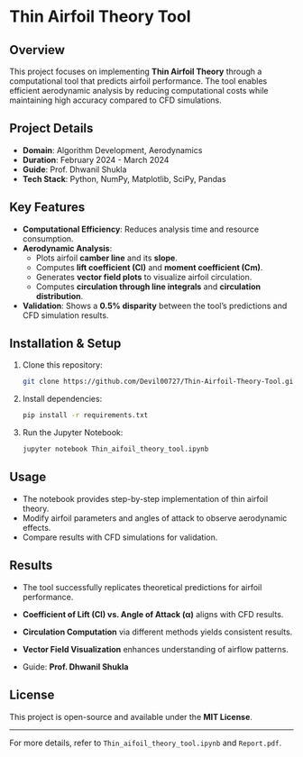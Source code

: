 # Thin Airfoil Theory Tool

## Overview
This project focuses on implementing **Thin Airfoil Theory** through a computational tool that predicts airfoil performance. The tool enables efficient aerodynamic analysis by reducing computational costs while maintaining high accuracy compared to CFD simulations.

## Project Details
- **Domain**: Algorithm Development, Aerodynamics
- **Duration**: February 2024 - March 2024
- **Guide**: Prof. Dhwanil Shukla
- **Tech Stack**: Python, NumPy, Matplotlib, SciPy, Pandas

## Key Features
- **Computational Efficiency**: Reduces analysis time and resource consumption.
- **Aerodynamic Analysis**:
  - Plots airfoil **camber line** and its **slope**.
  - Computes **lift coefficient (Cl)** and **moment coefficient (Cm)**.
  - Generates **vector field plots** to visualize airfoil circulation.
  - Computes **circulation through line integrals** and **circulation distribution**.
- **Validation**: Shows a **0.5% disparity** between the tool’s predictions and CFD simulation results.

## Installation & Setup
1. Clone this repository:
   ```bash
   git clone https://github.com/Devil00727/Thin-Airfoil-Theory-Tool.git
   ```
2. Install dependencies:
   ```bash
   pip install -r requirements.txt
   ```
3. Run the Jupyter Notebook:
   ```bash
   jupyter notebook Thin_aifoil_theory_tool.ipynb
   ```

## Usage
- The notebook provides step-by-step implementation of thin airfoil theory.
- Modify airfoil parameters and angles of attack to observe aerodynamic effects.
- Compare results with CFD simulations for validation.

## Results
- The tool successfully replicates theoretical predictions for airfoil performance.
- **Coefficient of Lift (Cl) vs. Angle of Attack (α)** aligns with CFD results.
- **Circulation Computation** via different methods yields consistent results.
- **Vector Field Visualization** enhances understanding of airflow patterns.

- Guide: **Prof. Dhwanil Shukla**

## License
This project is open-source and available under the **MIT License**.

---
For more details, refer to `Thin_aifoil_theory_tool.ipynb` and `Report.pdf`.

